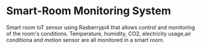 # Smart-Room Monitoring System

Smart room IoT sensor using Rasberrypi4 that allows control and monitoring of the room's conditions. Temperature, humidity, CO2, electricity usage,air conditiona and motion sensor are all monitored in a smart room.

